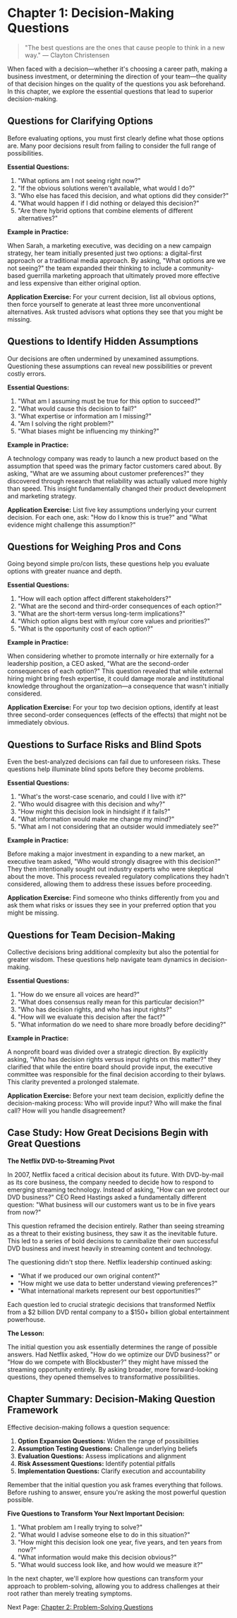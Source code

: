 # Chapter 1: Decision-Making Questions

> "The best questions are the ones that cause people to think in a new way." — Clayton Christensen

When faced with a decision—whether it's choosing a career path, making a business investment, or determining the direction of your team—the quality of that decision hinges on the quality of the questions you ask beforehand. In this chapter, we explore the essential questions that lead to superior decision-making.

## Questions for Clarifying Options

Before evaluating options, you must first clearly define what those options are. Many poor decisions result from failing to consider the full range of possibilities.

**Essential Questions:**
1. "What options am I not seeing right now?"
2. "If the obvious solutions weren't available, what would I do?"
3. "Who else has faced this decision, and what options did they consider?"
4. "What would happen if I did nothing or delayed this decision?"
5. "Are there hybrid options that combine elements of different alternatives?"

**Example in Practice:**

When Sarah, a marketing executive, was deciding on a new campaign strategy, her team initially presented just two options: a digital-first approach or a traditional media approach. By asking, "What options are we not seeing?" the team expanded their thinking to include a community-based guerrilla marketing approach that ultimately proved more effective and less expensive than either original option.

**Application Exercise:**
For your current decision, list all obvious options, then force yourself to generate at least three more unconventional alternatives. Ask trusted advisors what options they see that you might be missing.

## Questions to Identify Hidden Assumptions

Our decisions are often undermined by unexamined assumptions. Questioning these assumptions can reveal new possibilities or prevent costly errors.

**Essential Questions:**
1. "What am I assuming must be true for this option to succeed?"
2. "What would cause this decision to fail?"
3. "What expertise or information am I missing?"
4. "Am I solving the right problem?"
5. "What biases might be influencing my thinking?"

**Example in Practice:**

A technology company was ready to launch a new product based on the assumption that speed was the primary factor customers cared about. By asking, "What are we assuming about customer preferences?" they discovered through research that reliability was actually valued more highly than speed. This insight fundamentally changed their product development and marketing strategy.

**Application Exercise:**
List five key assumptions underlying your current decision. For each one, ask: "How do I know this is true?" and "What evidence might challenge this assumption?"

## Questions for Weighing Pros and Cons

Going beyond simple pro/con lists, these questions help you evaluate options with greater nuance and depth.

**Essential Questions:**
1. "How will each option affect different stakeholders?"
2. "What are the second and third-order consequences of each option?"
3. "What are the short-term versus long-term implications?"
4. "Which option aligns best with my/our core values and priorities?"
5. "What is the opportunity cost of each option?"

**Example in Practice:**

When considering whether to promote internally or hire externally for a leadership position, a CEO asked, "What are the second-order consequences of each option?" This question revealed that while external hiring might bring fresh expertise, it could damage morale and institutional knowledge throughout the organization—a consequence that wasn't initially considered.

**Application Exercise:**
For your top two decision options, identify at least three second-order consequences (effects of the effects) that might not be immediately obvious.

## Questions to Surface Risks and Blind Spots

Even the best-analyzed decisions can fail due to unforeseen risks. These questions help illuminate blind spots before they become problems.

**Essential Questions:**
1. "What's the worst-case scenario, and could I live with it?"
2. "Who would disagree with this decision and why?"
3. "How might this decision look in hindsight if it fails?"
4. "What information would make me change my mind?"
5. "What am I not considering that an outsider would immediately see?"

**Example in Practice:**

Before making a major investment in expanding to a new market, an executive team asked, "Who would strongly disagree with this decision?" They then intentionally sought out industry experts who were skeptical about the move. This process revealed regulatory complications they hadn't considered, allowing them to address these issues before proceeding.

**Application Exercise:**
Find someone who thinks differently from you and ask them what risks or issues they see in your preferred option that you might be missing.

## Questions for Team Decision-Making

Collective decisions bring additional complexity but also the potential for greater wisdom. These questions help navigate team dynamics in decision-making.

**Essential Questions:**
1. "How do we ensure all voices are heard?"
2. "What does consensus really mean for this particular decision?"
3. "Who has decision rights, and who has input rights?"
4. "How will we evaluate this decision after the fact?"
5. "What information do we need to share more broadly before deciding?"

**Example in Practice:**

A nonprofit board was divided over a strategic direction. By explicitly asking, "Who has decision rights versus input rights on this matter?" they clarified that while the entire board should provide input, the executive committee was responsible for the final decision according to their bylaws. This clarity prevented a prolonged stalemate.

**Application Exercise:**
Before your next team decision, explicitly define the decision-making process: Who will provide input? Who will make the final call? How will you handle disagreement?

## Case Study: How Great Decisions Begin with Great Questions

**The Netflix DVD-to-Streaming Pivot**

In 2007, Netflix faced a critical decision about its future. With DVD-by-mail as its core business, the company needed to decide how to respond to emerging streaming technology. Instead of asking, "How can we protect our DVD business?" CEO Reed Hastings asked a fundamentally different question: "What business will our customers want us to be in five years from now?"

This question reframed the decision entirely. Rather than seeing streaming as a threat to their existing business, they saw it as the inevitable future. This led to a series of bold decisions to cannibalize their own successful DVD business and invest heavily in streaming content and technology.

The questioning didn't stop there. Netflix leadership continued asking:
- "What if we produced our own original content?"
- "How might we use data to better understand viewing preferences?"
- "What international markets represent our best opportunities?"

Each question led to crucial strategic decisions that transformed Netflix from a $2 billion DVD rental company to a $150+ billion global entertainment powerhouse.

**The Lesson:**

The initial question you ask essentially determines the range of possible answers. Had Netflix asked, "How do we optimize our DVD business?" or "How do we compete with Blockbuster?" they might have missed the streaming opportunity entirely. By asking broader, more forward-looking questions, they opened themselves to transformative possibilities.

## Chapter Summary: Decision-Making Question Framework

Effective decision-making follows a question sequence:

1. **Option Expansion Questions:** Widen the range of possibilities
2. **Assumption Testing Questions:** Challenge underlying beliefs
3. **Evaluation Questions:** Assess implications and alignment
4. **Risk Assessment Questions:** Identify potential pitfalls
5. **Implementation Questions:** Clarify execution and accountability

Remember that the initial question you ask frames everything that follows. Before rushing to answer, ensure you're asking the most powerful question possible.

**Five Questions to Transform Your Next Important Decision:**
1. "What problem am I really trying to solve?"
2. "What would I advise someone else to do in this situation?"
3. "How might this decision look one year, five years, and ten years from now?"
4. "What information would make this decision obvious?"
5. "What would success look like, and how would we measure it?"

In the next chapter, we'll explore how questions can transform your approach to problem-solving, allowing you to address challenges at their root rather than merely treating symptoms. 

Next Page: [Chapter 2: Problem-Solving Questions](./chapter2_problem_solving.md)